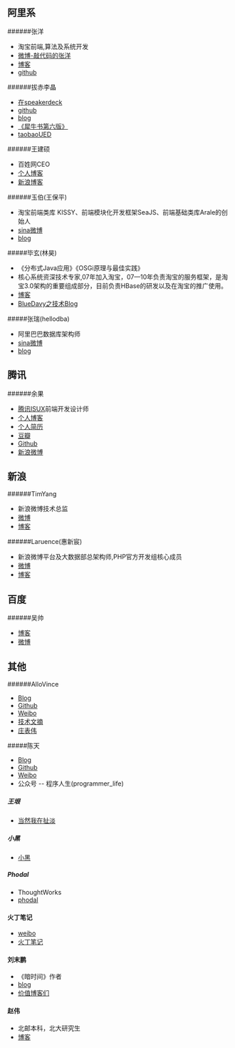 阿里系
-----
######张洋
* 淘宝前端,算法及系统开发
* [微博-敲代码的张洋](http://weibo.com/ericzhangbuaa)
* [博客](http://blog.codinglabs.org/)
* [github](https://github.com/ericzhang-cn)

######拔赤李晶
* [在speakerdeck](https://speakerdeck.com/lijing00333)
* [github](https://github.com/jayli)
* [blog](http://jayli.github.io/blog/index.html)
* [《犀牛书第六版》](http://book.douban.com/subject/10549733/)
* [taobaoUED](http://ued.taobao.com/blog/author/bachi/)

######王建硕
* 百姓网CEO
* [个人博客](http://home.wangjianshuo.com/cn/)
* [新浪博客](http://blog.sina.com.cn/wangjianshuo)

######玉伯(王保平)
* 淘宝前端类库 KISSY、前端模块化开发框架SeaJS、前端基础类库Arale的创始人
* [sina微博](http://weibo.com/lifesinger)
* [blog](https://github.com/lifesinger/lifesinger.github.com/issues?q=label%3Ablog)

#####毕玄(林昊)
* 《分布式Java应用》《OSGi原理与最佳实践》
* 核心系统资深技术专家,07年加入淘宝，07—10年负责淘宝的服务框架，是淘宝3.0架构的重要组成部分，目前负责HBase的研发以及在淘宝的推广使用。
* [博客](http://bluedavy.me/)
* [BlueDavy之技术Blog](http://www.blogjava.net/BlueDavy/archive/2005/07/05/7144.html)

#####张瑞(hellodba)
* 阿里巴巴数据库架构师
* [sina微博](http://weibo.com/hellodba)
* [blog](http://www.hellodb.net/)

腾讯
----
######余果
* [腾讯ISUX](http://isux.tencent.com/)前端开发设计师
* [个人博客](http://yuguo.us/weblog/)
* [个人简历](http://yuguo.us/profile/)
* [豆瓣](http://www.douban.com/people/yuguo/)
* [Github](https://github.com/yuguo?tab=repositories)
* [新浪微博](http://weibo.com/yuguous)

新浪
---
######TimYang
* 新浪微博技术总监
* [微博](http://weibo.com/timyang)
* [博客](http://timyang.net/)

######Laruence(惠新宸)
* 新浪微博平台及大数据部总架构师,PHP官方开发组核心成员
* [微博](http://weibo.com/laruence)
* [博客](http://www.laruence.com/)

百度
---
######吴帅
* [博客](http://www.imsiren.com/)
* [微博](http://weibo.com/imsiren)

其他
----
######AlloVince
* [Blog](http://avnpc.com/)
* [Github](https://github.com/AlloVince)
* [Weibo](http://weibo.com/avnpc)
* [技术文摘](https://www.evernote.com/pub/allovince/Tech)
* [庄表伟](http://www.zhuangbiaowei.com/blog/)

#####陈天
* [Blog](http://tchen.me/)
* [Github](https://github.com/tyrchen)
* [Weibo](http://weibo.com/tchen82?is_all=1)
* 公众号 -- 程序人生(programmer_life)

##### 王垠
* [当然我在扯淡](http://www.yinwang.org/)

##### 小黑
* [小黑](http://www.zahei.com/)

##### Phodal
* ThoughtWorks
* [phodal](https://www.phodal.com/)

#### 火丁笔记
* [weibo](http://weibo.com/huoding)
* [火丁笔记](http://huoding.com/)

#### 刘末鹏
* 《暗时间》作者
* [blog](http://mindhacks.cn/)
* [价值博客们](http://mindhacks.cn/friend-links/)

#### 赵伟
* 北邮本科，北大研究生
* [博客](http://www.vicviz.com/me/)
